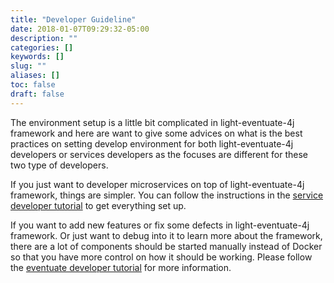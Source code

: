 ```yaml
---
title: "Developer Guideline"
date: 2018-01-07T09:29:32-05:00
description: ""
categories: []
keywords: []
slug: ""
aliases: []
toc: false
draft: false
---
```


The environment setup is a little bit complicated in light-eventuate-4j framework and here
are want to give some advices on what is the best practices on setting develop environment
for both light-eventuate-4j developers or services developers as the focuses are different
for these two type of developers.

If you just want to developer microservices on top of light-eventuate-4j framework, things
are simpler. You can follow the instructions in the [service developer tutorial][] to get
everything set up.

If you want to add new features or fix some defects in light-eventuate-4j framework. Or
just want to debug into it to learn more about the framework, there are a lot of components
should be started manually instead of Docker so that you have more control on how it should
be working. Please follow the [eventuate developer tutorial][] for more information. 

[service developer tutorial]: /tutorial/eventuate/developer/service-dev/
[eventuate developer tutorial]: /tutorial/eventuate/developer/eventuate-dev/
